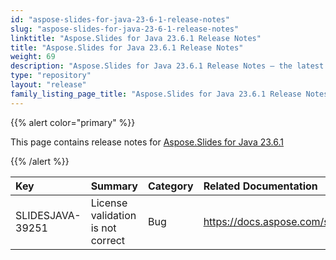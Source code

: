 ```yaml
---
id: "aspose-slides-for-java-23-6-1-release-notes"
slug: "aspose-slides-for-java-23-6-1-release-notes"
linktitle: "Aspose.Slides for Java 23.6.1 Release Notes"
title: "Aspose.Slides for Java 23.6.1 Release Notes"
weight: 69
description: "Aspose.Slides for Java 23.6.1 Release Notes – the latest updates and fixes."
type: "repository"
layout: "release"
family_listing_page_title: "Aspose.Slides for Java 23.6.1 Release Notes"
---
```


{{% alert color="primary" %}} 

This page contains release notes for [Aspose.Slides for Java 23.6.1](https://releases.aspose.com/java/repo/com/aspose/aspose-slides/23.6.1/)

{{% /alert %}} 

|**Key**|**Summary**|**Category**|**Related Documentation**|
| :- | :- | :- | :- |
|SLIDESJAVA-39251|License validation is not correct|Bug|https://docs.aspose.com/slides/java/licensing/|

